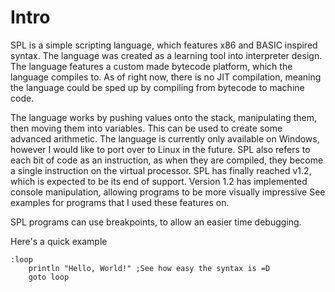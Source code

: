 # Intro

SPL is a simple scripting language, which features x86 and BASIC inspired syntax. The language was created as a learning tool into interpreter design. The language features a custom made bytecode platform, which the language compiles to. As of right now, there is no JIT compilation, meaning the language could be sped up by compiling from bytecode to machine code.

The language works by pushing values onto the stack, manipulating them, then moving them into variables. This can be used to create some advanced arithmetic. The language is currently only available on Windows, however I would like to port over to Linux in the future. SPL also refers to each bit of code as an instruction, as when they are compiled, they become a single instruction on the virtual processor. SPL has finally reached v1.2, which is expected to be its end of support. Version 1.2 has implemented console manipulation, allowing programs to be more visually impressive See examples for programs that I used these features on.

SPL programs can use breakpoints, to allow an easier time debugging.

Here's a quick example
```
:loop
    println "Hello, World!" ;See how easy the syntax is =D
    goto loop
```